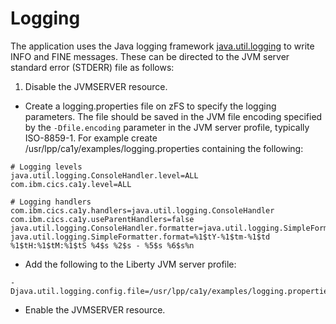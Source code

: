 # Logging
The application uses the Java logging framework [java.util.logging](https://docs.oracle.com/javase/8/docs/technotes/guides/logging/overview.html#a1.0) to write INFO and FINE messages. These can be directed to the JVM server standard error (STDERR) file as follows: 

1. Disable the JVMSERVER resource.
* Create a logging.properties file on zFS to specify the logging parameters. The file should be saved in the JVM file encoding specified by the `-Dfile.encoding` parameter in the JVM server profile, typically ISO-8859-1. For example create /usr/lpp/ca1y/examples/logging.properties containing the following:
 ```properties
# Logging levels
java.util.logging.ConsoleHandler.level=ALL
com.ibm.cics.ca1y.level=ALL

# Logging handlers
com.ibm.cics.ca1y.handlers=java.util.logging.ConsoleHandler
com.ibm.cics.ca1y.useParentHandlers=false
java.util.logging.ConsoleHandler.formatter=java.util.logging.SimpleFormatter
java.util.logging.SimpleFormatter.format=%1$tY-%1$tm-%1$td %1$tH:%1$tM:%1$tS %4$s %2$s - %5$s %6$s%n
 ```
* Add the following to the Liberty JVM server profile:
 ```properties
-Djava.util.logging.config.file=/usr/lpp/ca1y/examples/logging.properties
 ```
* Enable the JVMSERVER resource.

